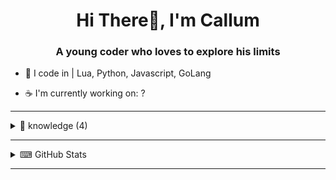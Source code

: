 <h1 align="center">Hi There👋, I'm Callum</h1>
<h3 align="center">A young coder who loves to explore his limits</h3>

- 🌱 I code in | Lua, Python, Javascript, GoLang

- ☕ I'm currently working on:
    ?
    
--- 

<details>
  <summary>🧠 knowledge (4)</summary>
  
<p align="left">

<img src="https://github.com/devicons/devicon/blob/master/icons/lua/lua-original.svg" alt="lua" width="40" height="40"/>
<img src="https://github.com/devicons/devicon/blob/master/icons/nodejs/nodejs-original.svg" alt="nodejs" width="40" height="40"/>
<img src="https://github.com/devicons/devicon/blob/master/icons/html5/html5-original.svg" alt="html" width="40" height="40"/>
<img src="https://github.com/devicons/devicon/blob/master/icons/css3/css3-original.svg" alt="css" width="40" height="40"/>
<img src="https://github.com/devicons/devicon/blob/master/icons/python/python-original.svg" alt="python" width="40" height="40"/>
</p>

</details>

---

<details>
  <summary>⌨ GitHub Stats</summary>

  <img align="center" src="https://github-readme-stats.vercel.app/api/top-langs/?username=dev-callum&layout=compact" alt="beast"/>
  <img align="center" src="https://github-readme-stats.vercel.app/api?username=dev-callum&show_icons=true" alt="beast"/>

</details>

---
